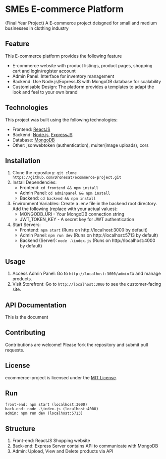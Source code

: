 # SMEs E-commerce Platform
 (Final Year Project)
 A E-commerce project deisgned for small and medium businesses in clothing industry

## Feature
This E-commerce platform provides the following feature
- E-commerce website with product listings, product pages, shopping cart and login/register account
- Admin Panel: Interface for inventory management
- Backend: Use Node.js/ExpressJS with MongoDB database for scalability
- Customisable Design: The platform provides a templates to adapt the look and feel to your own brand

## Technologies
This project was built using the following technologies:
- Frontend: [ReactJS](https://reactjs.org/)
- Backend: [Node.js](https://nodejs.org/en), [ExpressJS](https://expressjs.com/)
- Database: [MongoDB](https://www.mongodb.com/)
- Other: jsonwebtoken (authentication), multer(image uploads), cors

## Installation
1. Clone the repository: `git clone https://github.com/Dronesat/ecommerce-project.git`
2. Install Dependencies:
    - Frontend: `cd frontend && npm install`
    - Admin Panel: `cd adminpanel && npm install`
    - Backend: `cd backend && npm install`
3. Environment Variables: Create a .env file in the backend root directory. Add the following (replace with your actual values): 
    - MONGODB_URI - Your MongoDB connection string
    - JWT_TOKEN_KEY - A secret key for JWT authentication
4. Start Servers: 
    - Frontend: `npm start` (Runs on http://localhost:3000 by default)
    - Admin Panel: `npm run dev` (Runs on http://localhost:5713 by default)
    - Backend (Server): `node .\index.js` (Runs on http://localhost:4000 by default)

## Usage
1. Access Admin Panel: Go to `http://localhost:3000/admin` to and manage products.
2. Visit Storefront: Go to `http://localhost:3000` to see the customer-facing site.

## API Documentation
This is the document

## Contributing
Contributions are welcome! Please fork the repository and submit pull requests.

## License
ecommerce-project is licensed under the [MIT License](https://opensource.org/licenses/MIT).

## Run 
```
front-end: npm start (localhost:3000)
back-end: node .\index.js (localhost:4000)
admin: npm run dev (localhost:5713)
```
## Structure
1. Front-end: ReactJS Shopping website
2. Back-end: Express Server contains API to communicate with MongoDB
3. Admin: Upload, View and Delete products via API
